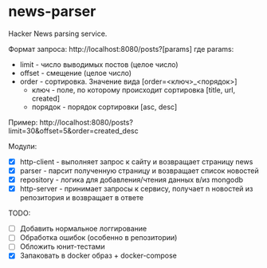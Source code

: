 # news-parser

Hacker News parsing service.

Формат запроса:
http://localhost:8080/posts?[params]
где params:
- limit - число выводимых постов (целое число)
- offset - смещение (целое число)
- order - сортировка. Значение вида [order=<ключ>_<порядок>]
    - ключ - поле, по которому происходит сортировка [title, url, created]
    - порядок - порядок сортировки [asc, desc]

Пример:
http://localhost:8080/posts?limit=30&offset=5&order=created_desc

Модули:
- [x] http-client - выполняет запрос к сайту и возвращает страницу news
- [x] parser - парсит полученную страницу и возвращает список новостей
- [x] repository - логика для добавления/чтения данных в/из mongodb
- [x] http-server - принимает запросы к сервису, получает n новостей из репозитория и возвращает в ответе

TODO:
- [ ] Добавить нормальное логгирование
- [ ] Обработка ошибок (особенно в репозитории)
- [ ] Обложить юнит-тестами
- [x] Запаковать в docker образ + docker-compose 